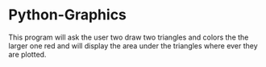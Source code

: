 # Python-Graphics
This program will ask the user two draw two triangles and colors the the larger one red and will display the area under the triangles where ever they are plotted.
